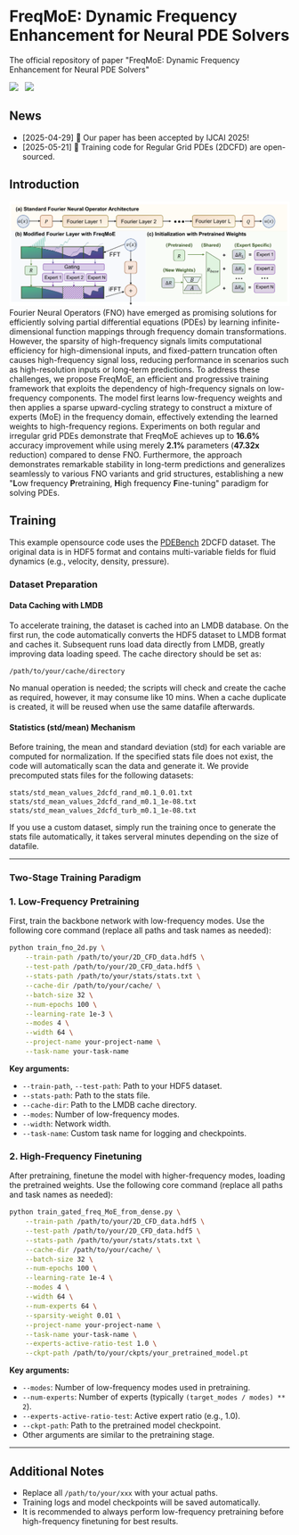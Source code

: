 # FreqMoE: Dynamic Frequency Enhancement for Neural PDE Solvers
The official repository of paper "FreqMoE: Dynamic Frequency Enhancement for Neural PDE Solvers" 
<div align="left">
 <a href='https://arxiv.org/pdf/2505.06858'><img src='https://img.shields.io/badge/arXiv-2505.06858-b31b1b.svg'></a> &nbsp;
 <a href='https://tarpelite.github.io/FreqMoE/'><img src='https://img.shields.io/badge/Project-Page-Green'></a> &nbsp;
</div>

## News
+ [2025-04-29]</b> 🎉 Our paper has been accepted by IJCAI 2025!
+ [2025-05-21]</b> 🎉 Training code for Regular Grid PDEs (2DCFD) are open-sourced.


## Introduction

![method](./assets/method.png)
Fourier Neural Operators (FNO) have emerged as promising solutions for efficiently solving partial differential equations (PDEs) by learning infinite-dimensional function mappings through frequency domain transformations. 
However, the sparsity of high-frequency signals limits computational efficiency for high-dimensional inputs, 
and fixed-pattern truncation often causes high-frequency signal loss, reducing performance in scenarios such as high-resolution inputs or long-term predictions. 
To address these challenges, we propose FreqMoE, an efficient and progressive training framework that exploits the dependency of high-frequency signals on low-frequency components. 
The model first learns low-frequency weights and then applies a sparse upward-cycling strategy to construct a mixture of experts (MoE) in the frequency domain, 
effectively extending the learned weights to high-frequency regions. 
Experiments on both regular and irregular grid PDEs demonstrate that FreqMoE achieves up to <b>16.6%</b> accuracy improvement while using merely <b>2.1%</b> parameters (<b>47.32x</b> reduction) compared to dense FNO. 
Furthermore, the approach demonstrates remarkable stability in long-term predictions and generalizes seamlessly to various FNO variants and grid structures, 
establishing a new "<b>L</b>ow frequency <b>P</b>retraining, <b>H</b>igh frequency <b>F</b>ine-tuning" paradigm for solving PDEs.

## Training

This example opensource code uses the [PDEBench](https://github.com/ArashMehrjou/PDEBench) 2DCFD dataset. The original data is in HDF5 format and contains multi-variable fields for fluid dynamics (e.g., velocity, density, pressure).
### Dataset Preparation
#### Data Caching with LMDB

To accelerate training, the dataset is cached into an LMDB database. On the first run, the code automatically converts the HDF5 dataset to LMDB format and caches it. Subsequent runs load data directly from LMDB, greatly improving data loading speed. The cache directory should be set as:

```
/path/to/your/cache/directory
```

No manual operation is needed; the scripts will check and create the cache as required, however, it may consume like 10 mins. When a cache duplicate is created, it will be reused when use the same datafile afterwards.

#### Statistics (std/mean) Mechanism

Before training, the mean and standard deviation (std) for each variable are computed for normalization. If the specified stats file does not exist, the code will automatically scan the data and generate it. We provide precomputed stats files for the following datasets:

```
stats/std_mean_values_2dcfd_rand_m0.1_0.01.txt
stats/std_mean_values_2dcfd_rand_m0.1_1e-08.txt
stats/std_mean_values_2dcfd_turb_m0.1_1e-08.txt
```

If you use a custom dataset, simply run the training once to generate the stats file automatically, it takes serveral minutes depending on the size of datafile.

---

### Two-Stage Training Paradigm

### 1. Low-Frequency Pretraining

First, train the backbone network with low-frequency modes. Use the following core command (replace all paths and task names as needed):

```bash
python train_fno_2d.py \
    --train-path /path/to/your/2D_CFD_data.hdf5 \
    --test-path /path/to/your/2D_CFD_data.hdf5 \
    --stats-path /path/to/your/stats/stats.txt \
    --cache-dir /path/to/your/cache/ \
    --batch-size 32 \
    --num-epochs 100 \
    --learning-rate 1e-3 \
    --modes 4 \
    --width 64 \
    --project-name your-project-name \
    --task-name your-task-name
```

**Key arguments:**
- `--train-path`, `--test-path`: Path to your HDF5 dataset.
- `--stats-path`: Path to the stats file.
- `--cache-dir`: Path to the LMDB cache directory.
- `--modes`: Number of low-frequency modes.
- `--width`: Network width.
- `--task-name`: Custom task name for logging and checkpoints.

### 2. High-Frequency Finetuning

After pretraining, finetune the model with higher-frequency modes, loading the pretrained weights. Use the following core command (replace all paths and task names as needed):

```bash
python train_gated_freq_MoE_from_dense.py \
    --train-path /path/to/your/2D_CFD_data.hdf5 \
    --test-path /path/to/your/2D_CFD_data.hdf5 \
    --stats-path /path/to/your/stats/stats.txt \
    --cache-dir /path/to/your/cache/ \
    --batch-size 32 \
    --num-epochs 100 \
    --learning-rate 1e-4 \
    --modes 4 \
    --width 64 \
    --num-experts 64 \
    --sparsity-weight 0.01 \
    --project-name your-project-name \
    --task-name your-task-name \
    --experts-active-ratio-test 1.0 \
    --ckpt-path /path/to/your/ckpts/your_pretrained_model.pt
```

**Key arguments:**
- `--modes`: Number of low-frequency modes used in pretraining.
- `--num-experts`: Number of experts (typically `(target_modes / modes) ** 2`).
- `--experts-active-ratio-test`: Active expert ratio (e.g., 1.0).
- `--ckpt-path`: Path to the pretrained model checkpoint.
- Other arguments are similar to the pretraining stage.

---

## Additional Notes

- Replace all `/path/to/your/xxx` with your actual paths.
- Training logs and model checkpoints will be saved automatically.
- It is recommended to always perform low-frequency pretraining before high-frequency finetuning for best results.

